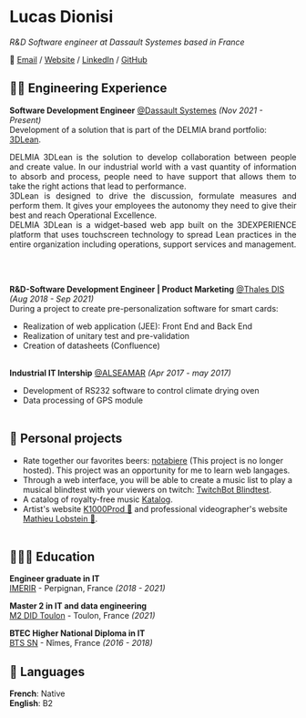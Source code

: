 # Lucas Dionisi

_R&D Software engineer at Dassault Systemes based in France_

📎 [Email](mailto:lucas@dionisi.pro) / [Website](https://lucas.dionisi.pro/) / [LinkedIn](https://www.linkedin.com/in/dionisi-lucas/) / [GitHub](https://github.com/lucasdionisi/)

## 👨‍💻 Engineering Experience

**Software Development Engineer** [@Dassault Systemes](https://www.3ds.com/) _(Nov 2021 - Present)_ <br>
Development of a solution that is part of the DELMIA brand portfolio: [3DLean](https://www.youtube.com/watch?v=ITswqhL3HxU&ab_channel=3DS_DELMIA).

<p align="justify">
DELMIA 3DLean is the solution to develop collaboration between people and create value. In our industrial world with a vast quantity of information to absorb and process, people need to have support that allows them to take the right actions that lead to performance.<br>
3DLean is designed to drive the discussion, formulate measures and perform them. It gives your employees the autonomy they need to give their best and reach Operational Excellence.<br>
DELMIA 3DLean is a widget-based web app built on the 3DEXPERIENCE platform that uses touchscreen technology to spread Lean practices in the entire organization including operations, support services and management.
</p>
<br><br>

**R&D-Software Development Engineer | Product Marketing** [@Thales DIS](https://www.thalesgroup.com/en/markets/digital-identity-and-security) _(Aug 2018 - Sep 2021)_ <br>
During a project to create pre-personalization software for smart cards:

- Realization of web application (JEE): Front End and Back End
- Realization of unitary test and pre-validation
- Creation of datasheets (Confluence)
<br><br>

**Industrial IT Intership** [@ALSEAMAR](https://www.alseamar-alcen.com/) _(Apr 2017 - may 2017)_ <br>

 - Development of RS232 software to control climate drying oven
 - Data processing of GPS module
 <br><br>

## 🍻 Personal projects

- Rate together our favorites beers: [notabiere](https://github.com/LucasDionisi/notation-de-biere) (This project is no longer hosted). This project was an opportunity for me to learn web langages.
- Through a web interface, you will be able to create a music list to play a musical blindtest with your viewers on twitch: [TwitchBot Blindtest](https://github.com/LucasDionisi/TwitchBot_blindtest).
- A catalog of royalty-free music [Katalog](https://www.katalog.k1000prod.fr/).
- Artist's website [K1000Prod 🎤](https://www.musique.k1000prod.fr/) and professional videographer's website [Mathieu Lobstein 🎥](https://www.mathieulobstein.com/).
<br><br>

## 👩🏼‍🎓 Education

**Engineer graduate in IT**<br>
[IMERIR](https://www.imerir.com/) - Perpignan, France _(2018 - 2021)_ <br>

**Master 2 in IT and data engineering**<br>
[M2 DID Toulon](https://www.univ-tln.fr/Master-Informatique-parcours-Developpement-et-Ingenierie-des-Donnees.html) - Toulon, France _(2021)_

**BTEC Higher National Diploma in IT**<br>
[BTS SN](https://gard.cci.fr/formations/le-lycee-cci/les-bts) - Nîmes, France _(2016 - 2018)_

## 💬 Languages

**French**: Native <br>
**English**: B2
<br><br>
